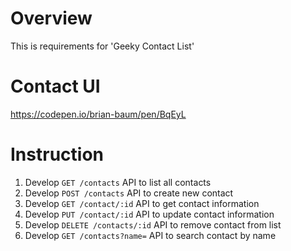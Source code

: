 Overview
=========

This is requirements for 'Geeky Contact List'

Contact UI
==========
https://codepen.io/brian-baum/pen/BqEyL

Instruction
===========
1. Develop `GET /contacts` API to list all contacts
2. Develop `POST /contacts` API to create new contact
3. Develop `GET /contact/:id` API to get contact information
4. Develop `PUT /contact/:id` API to update contact information
5. Develop `DELETE /contacts/:id` API to remove contact from list
6. Develop `GET /contacts?name=` API to search contact by name 